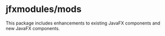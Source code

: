 # jfxmodules/mods

This package includes enhancements to existing JavaFX components
and new JavaFX components. 
